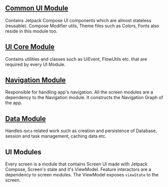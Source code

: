 ## [Common UI Module](https://github.com/kasem-sm/SlimeKT/tree/dev/common-ui)

Contains Jetpack Compose UI components which are almost stateless (reusable). Compose Modifier utils, Theme files such as Colors, Fonts also reside in this module too.

## [UI Core Module](https://github.com/kasem-sm/SlimeKT/tree/dev/ui-core)

Contains utilities and classes such as UiEvent, FlowUtils etc. that are required by every UI Module.

## [Navigation Module](https://github.com/kasem-sm/SlimeKT/tree/dev/navigation)

Responsible for handling app's navigation. All the screen modules are a dependency to the Navigation module. It constructs the Navigation Graph of the app.

## [Data Module](https://github.com/kasem-sm/SlimeKT/tree/dev/data)

Handles `data` related work such as creation and persistence of Database, session and task management, caching data etc.

## UI Modules

Every screen is a module that contains Screen UI made with Jetpack Compose, Screen's state and it's ViewModel. Feature interactors are a dependency to screen modules. The ViewModel exposes `viewState` to the screen.
